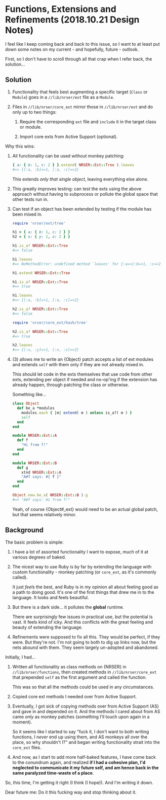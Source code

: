 Functions, Extensions and Refinements (2018.10.21 Design Notes)
==============================================================================

I feel like I keep coming back and back to this issue, so I want to at least put
down some notes on my current - and hopefully, future - outlook.


First, so I don't have to scroll through all that crap when I refer back, the
solution...


Solution
------------------------------------------------------------------------------

1.  Functionality that feels best augmenting a specific target (`Class` or
    `Module`) goes in a `//lib/nrser/ext` file as a `Module`.

2.  Files in `//lib/nrser/core_ext` mirror those in `//lib/nrser/ext` and 
    do only up to two things:

    1.  Require the corresponding `ext` file and `include` it in the target
        class or module.

    2.  Import core exts from Active Support (optional).

Why this wins:

1.  All functionality can be used without monkey patching:

    ```Ruby
    { a: { b: 1, c: 2 } }.extend( NRSER::Ext::Tree ).leaves
    #=> {[:a, :b]=>1, [:a, :c]=>2}
    ```

    This extends *only that single object*, leaving everything else alone.

2.  This greatly improves testing: can test the exts using the above approach
    without having to subprocess or pollute the global space that other tests
    run in.

3.  Can test if an object has been extended by testing if the module has been
    mixed in.

    ```Ruby
    require 'nrser/ext/tree'

    h1 = { a: { b: 1, c: 2 } }
    h2 = { x: { y: 1, z: 2 } }

    h1.is_a? NRSER::Ext::Tree
    #=> false

    h1.leaves
    #=> NoMethodError: undefined method `leaves' for {:a=>{:b=>1, :c=>2}}:Hash

    h1.extend NRSER::Ext::Tree

    h1.is_a? NRSER::Ext::Tree
    #=> true

    h1.leaves
    #=> {[:a, :b]=>1, [:a, :c]=>2}

    h2.is_a? NRSER::Ext::Tree
    #=> false

    require 'nrser/core_ext/hash/tree'

    h2.is_a? NRSER::Ext::Tree
    #=> true

    h2.leaves
    #=> {[:x, :y]=>1, [:x, :z]=>2}
    ```

4.  (3) allows me to write an {Object} patch accepts a list of ext modules and
    extends `self` with them only if they are not already mixed in.

    This should let code in the exts themselves that use code from other exts,
    extending per object if needed and no-op'ing if the extension has already 
    happen, through patching the class or otherwise.

    Something like...

    ```Ruby
    class Object
      def be_a *modules
        modules.each { |m| extend( m ) unless is_a?( m ) }
        self
      end
    end

    module NRSER::Ext::A
      def f
        "Hi from f!"
      end
    end

    module NRSER::Ext::B
      def g
        xtnd NRSER::Ext::A
        "A#f says: #{ f }"
      end
    end

    Object.new.be_a( NRSER::Ext::B ).g
    #=> "A#f says: Hi from f!"
    ```

    Yeah, of course {Object#_ext} would need to be an actual global patch, but
    that seems relatively minor.


Background
------------------------------------------------------------------------------

The basic problem is simple:

1.  I have a lot of assorted functionality I want to expose, much of it at
    various degrees of baked.
    
2.  The nicest way to use Ruby is by far by extending the language with custom
    functionality - monkey patching (or `core_ext`, as it's commonly called).

    It just *feels* the best, and Ruby is in my opinion all about feeling good
    as a path to doing good. It's one of the first things that drew me in to the
    language. It looks and feels beautiful.

3.  But there is a dark side... it pollutes the **global** runtime.

    There are surprisingly few issues in practical use, but the potential is 
    vast. It feels kind of icky. And this conflicts with the great feeling and
    beauty of extending the language.

4.  Refinements were supposed to fix all this. They would be perfect, if they 
    were. But they're not. I'm not going to both to dig up links now, but the
    nets abound with them. They seem largely un-adopted and abandoned.

Initially, I had...

1.  Written all functionality as class methods on {NRSER} in 
    `//lib/nrser/functions`, then created methods in `//lib/nrser/core_ext` that
    prepended `self` as the first argument and called the function.

    This was so that all the methods could be used in any circumstances.

2.  Copied core ext methods I needed over from Active Support.

3.  Eventually, I got sick of copying methods over from Active Support (AS) and
    gave in and depended on it. And the methods I cared about from AS came 
    *only* as monkey patches (something I'll touch upon again in a moment).

    So it seems like I started to say "fuck it, I don't want to both writing
    functions, I *never* end up using them, and AS monkeys all over the place,
    so why shouldn't I?" and began writing functionality strait into the 
    `core_ext` files.

4.  And now, as I start to add more half-baked features, I have come back to the
    conundrum again, and realized **if I had a cohesive plan, I'd neglected to
    communicate it my future self, and am hence back in the same paralyzed 
    time-waste of a place**.

So, this time, I'm getting it right (I think (I hope)). And I'm writing it down.

Dear future me: Do it this fucking way and stop thinking about it.

